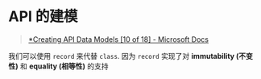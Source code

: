 # API 的建模

> [*Creating API Data Models [10 of 18] - Microsoft Docs]([https://](https://docs.microsoft.com/en-us/shows/beginners-series-to-web-apis/creating-api-data-models-10-of-18--beginners-series-to-web-apis))

我们可以使用 `record` 来代替 `class`. 因为 `record` 实现了对 **immutability (不变性)** 和 **equality (相等性)** 的支持
